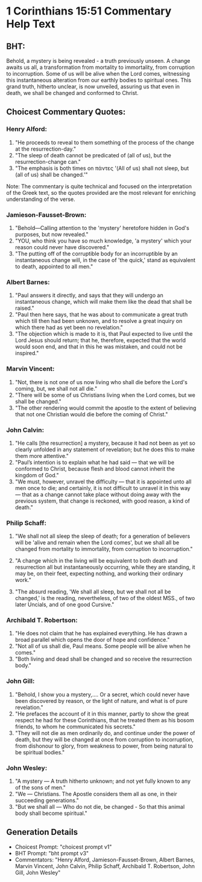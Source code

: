 # 1 Corinthians 15:51 Commentary Help Text

## BHT:
Behold, a mystery is being revealed - a truth previously unseen. A change awaits us all, a transformation from mortality to immortality, from corruption to incorruption. Some of us will be alive when the Lord comes, witnessing this instantaneous alteration from our earthly bodies to spiritual ones. This grand truth, hitherto unclear, is now unveiled, assuring us that even in death, we shall be changed and conformed to Christ.

## Choicest Commentary Quotes:
### Henry Alford:
1. "He proceeds to reveal to them something of the process of the change at the resurrection-day."
2. "The sleep of death cannot be predicated of (all of us), but the resurrection-change can."
3. "The emphasis is both times on πάντες '(All of us) shall not sleep, but (all of us) shall be changed.'"

Note: The commentary is quite technical and focused on the interpretation of the Greek text, so the quotes provided are the most relevant for enriching understanding of the verse.

### Jamieson-Fausset-Brown:
1. "Behold—Calling attention to the 'mystery' heretofore hidden in God's purposes, but now revealed."
2. "YOU, who think you have so much knowledge, 'a mystery' which your reason could never have discovered."
3. "The putting off of the corruptible body for an incorruptible by an instantaneous change will, in the case of 'the quick,' stand as equivalent to death, appointed to all men."

### Albert Barnes:
1. "Paul answers it directly, and says that they will undergo an instantaneous change, which will make them like the dead that shall be raised."
2. "Paul then here says, that he was about to communicate a great truth which till then had been unknown, and to resolve a great inquiry on which there had as yet been no revelation."
3. "The objection which is made to it is, that Paul expected to live until the Lord Jesus should return; that he, therefore, expected that the world would soon end, and that in this he was mistaken, and could not be inspired."

### Marvin Vincent:
1. "Not, there is not one of us now living who shall die before the Lord's coming, but, we shall not all die."
2. "There will be some of us Christians living when the Lord comes, but we shall be changed."
3. "The other rendering would commit the apostle to the extent of believing that not one Christian would die before the coming of Christ."

### John Calvin:
1. "He calls [the resurrection] a mystery, because it had not been as yet so clearly unfolded in any statement of revelation; but he does this to make them more attentive."
2. "Paul’s intention is to explain what he had said — that we will be conformed to Christ, because flesh and blood cannot inherit the kingdom of God."
3. "We must, however, unravel the difficulty — that it is appointed unto all men once to die; and certainly, it is not difficult to unravel it in this way — that as a change cannot take place without doing away with the previous system, that change is reckoned, with good reason, a kind of death."

### Philip Schaff:
1. "We shall not all sleep the sleep of death; for a generation of believers will be 'alive and remain when the Lord comes', but we shall all be changed from mortality to immortality, from corruption to incorruption." 

2. "A change which in the living will be equivalent to both death and resurrection all but instantaneously occurring, while they are standing, it may be, on their feet, expecting nothing, and working their ordinary work."

3. "The absurd reading, 'We shall all sleep, but we shall not all be changed,' is the reading, nevertheless, of two of the oldest MSS., of two later Uncials, and of one good Cursive."

### Archibald T. Robertson:
1. "He does not claim that he has explained everything. He has drawn a broad parallel which opens the door of hope and confidence."
2. "Not all of us shall die, Paul means. Some people will be alive when he comes."
3. "Both living and dead shall be changed and so receive the resurrection body."

### John Gill:
1. "Behold, I show you a mystery,.... Or a secret, which could never have been discovered by reason, or the light of nature, and what is of pure revelation."
2. "He prefaces the account of it in this manner, partly to show the great respect he had for these Corinthians, that he treated them as his bosom friends, to whom he communicated his secrets."
3. "They will not die as men ordinarily do, and continue under the power of death, but they will be changed at once from corruption to incorruption, from dishonour to glory, from weakness to power, from being natural to be spiritual bodies."

### John Wesley:
1. "A mystery — A truth hitherto unknown; and not yet fully known to any of the sons of men." 
2. "We — Christians. The Apostle considers them all as one, in their succeeding generations." 
3. "But we shall all — Who do not die, be changed - So that this animal body shall become spiritual."


## Generation Details
- Choicest Prompt: "choicest prompt v1"
- BHT Prompt: "bht prompt v3"
- Commentators: "Henry Alford, Jamieson-Fausset-Brown, Albert Barnes, Marvin Vincent, John Calvin, Philip Schaff, Archibald T. Robertson, John Gill, John Wesley"

